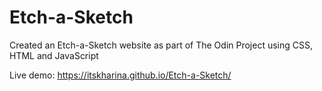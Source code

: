 # Etch-a-Sketch
Created an Etch-a-Sketch website as part of The Odin Project using CSS, HTML and JavaScript

Live demo: https://itskharina.github.io/Etch-a-Sketch/
